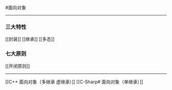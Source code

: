 #面向对象
***
### 三大特性
[[封装]]
[[继承]]
[[多态]]

### 七大原则
[[开闭原则]]

---
[[C++ 面向对象（多继承 虚继承）]]
[[C-Sharp# 面向对象（单继承）]]
